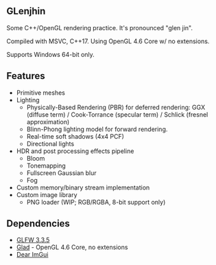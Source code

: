 ## GLenjhin

Some C++/OpenGL rendering practice. It's pronounced "glen jin".

Compiled with MSVC, C++17. Using OpenGL 4.6 Core w/ no extensions.

Supports Windows 64-bit only.

## Features

- Primitive meshes
- Lighting
  - Physically-Based Rendering (PBR) for deferred rendering: GGX (diffuse term) / Cook-Torrance (specular term) / Schlick (fresnel approximation)
  - Blinn-Phong lighting model for forward rendering.
  - Real-time soft shadows (4x4 PCF)
  - Directional lights
- HDR and post processing effects pipeline
  - Bloom
  - Tonemapping
  - Fullscreen Gaussian blur
  - Fog
- Custom memory/binary stream implementation
- Custom image library
  - PNG loader (WIP; RGB/RGBA, 8-bit support only)

## Dependencies

- [GLFW 3.3.5](https://www.glfw.org/)
- [Glad](https://github.com/Dav1dde/glad) - OpenGL 4.6 Core, no extensions
- [Dear ImGui](https://github.com/ocornut/imgui)
